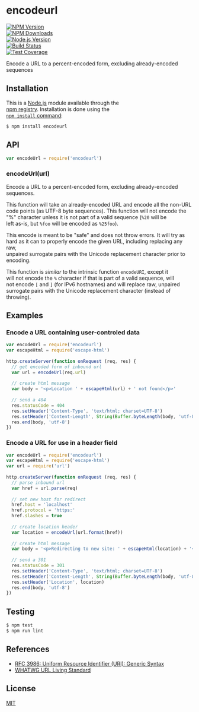 # encodeurl  
  
[![NPM Version][npm-image]][npm-url]  
[![NPM Downloads][downloads-image]][downloads-url]  
[![Node.js Version][node-version-image]][node-version-url]  
[![Build Status][travis-image]][travis-url]  
[![Test Coverage][coveralls-image]][coveralls-url]  
  
Encode a URL to a percent-encoded form, excluding already-encoded sequences  
  
## Installation  
  
This is a [Node.js](https://nodejs.org/en/) module available through the  
[npm registry](https://www.npmjs.com/). Installation is done using the  
[`npm install` command](https://docs.npmjs.com/getting-started/installing-npm-packages-locally):  
  
```sh  
$ npm install encodeurl  
```  
  
## API  
  
```js  
var encodeUrl = require('encodeurl')  
```  
  
### encodeUrl(url)  
  
Encode a URL to a percent-encoded form, excluding already-encoded sequences.  
  
This function will take an already-encoded URL and encode all the non-URL  
code points (as UTF-8 byte sequences). This function will not encode the  
"%" character unless it is not part of a valid sequence (`%20` will be  
left as-is, but `%foo` will be encoded as `%25foo`).  
  
This encode is meant to be "safe" and does not throw errors. It will try as  
hard as it can to properly encode the given URL, including replacing any raw,  
unpaired surrogate pairs with the Unicode replacement character prior to  
encoding.  
  
This function is _similar_ to the intrinsic function `encodeURI`, except it  
will not encode the `%` character if that is part of a valid sequence, will  
not encode `[` and `]` (for IPv6 hostnames) and will replace raw, unpaired  
surrogate pairs with the Unicode replacement character (instead of throwing).  
  
## Examples  
  
### Encode a URL containing user-controled data  
  
```js  
var encodeUrl = require('encodeurl')  
var escapeHtml = require('escape-html')  
  
http.createServer(function onRequest (req, res) {  
  // get encoded form of inbound url  
  var url = encodeUrl(req.url)  
  
  // create html message  
  var body = '<p>Location ' + escapeHtml(url) + ' not found</p>'  
  
  // send a 404  
  res.statusCode = 404  
  res.setHeader('Content-Type', 'text/html; charset=UTF-8')  
  res.setHeader('Content-Length', String(Buffer.byteLength(body, 'utf-8')))  
  res.end(body, 'utf-8')  
})  
```  
  
### Encode a URL for use in a header field  
  
```js  
var encodeUrl = require('encodeurl')  
var escapeHtml = require('escape-html')  
var url = require('url')  
  
http.createServer(function onRequest (req, res) {  
  // parse inbound url  
  var href = url.parse(req)  
  
  // set new host for redirect  
  href.host = 'localhost'  
  href.protocol = 'https:'  
  href.slashes = true  
  
  // create location header  
  var location = encodeUrl(url.format(href))  
  
  // create html message  
  var body = '<p>Redirecting to new site: ' + escapeHtml(location) + '</p>'  
  
  // send a 301  
  res.statusCode = 301  
  res.setHeader('Content-Type', 'text/html; charset=UTF-8')  
  res.setHeader('Content-Length', String(Buffer.byteLength(body, 'utf-8')))  
  res.setHeader('Location', location)  
  res.end(body, 'utf-8')  
})  
```  
  
## Testing  
  
```sh  
$ npm test  
$ npm run lint  
```  
  
## References  
  
- [RFC 3986: Uniform Resource Identifier (URI): Generic Syntax][rfc-3986]  
- [WHATWG URL Living Standard][whatwg-url]  
  
[rfc-3986]: https://tools.ietf.org/html/rfc3986  
[whatwg-url]: https://url.spec.whatwg.org/  
  
## License  
  
[MIT](LICENSE)  
  
[npm-image]: https://img.shields.io/npm/v/encodeurl.svg  
[npm-url]: https://npmjs.org/package/encodeurl  
[node-version-image]: https://img.shields.io/node/v/encodeurl.svg  
[node-version-url]: https://nodejs.org/en/download  
[travis-image]: https://img.shields.io/travis/pillarjs/encodeurl.svg  
[travis-url]: https://travis-ci.org/pillarjs/encodeurl  
[coveralls-image]: https://img.shields.io/coveralls/pillarjs/encodeurl.svg  
[coveralls-url]: https://coveralls.io/r/pillarjs/encodeurl?branch=master  
[downloads-image]: https://img.shields.io/npm/dm/encodeurl.svg  
[downloads-url]: https://npmjs.org/package/encodeurl  
